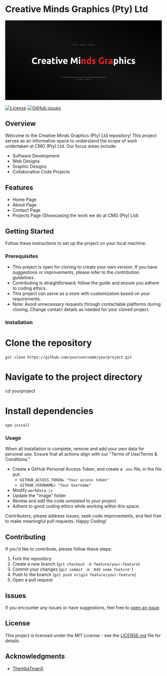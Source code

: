 # Creative Minds Graphics (Pty) Ltd

<img src="https://github.com/Ubaton/creativemgportfolio/blob/master/src/assets/images/The%20Project%20Portfolio.png" alt=""/>

[![License](https://img.shields.io/badge/License-MIT-blue.svg)](https://opensource.org/licenses/MIT)
[![GitHub issues](https://img.shields.io/github.com/Ubaton/creativemgportfolio/issues)](https://github.com/Ubaton/creativemgportfolio/issues)

## Overview

Welcome to the Creative Minds Graphics (Pty) Ltd repository! This project serves as an informative space to understand the scope of work undertaken at CMG (Pty) Ltd. Our focus areas include:

- Software Development
- Web Designs
- Graphic Designs
- Collaborative Code Projects

## Features

- Home Page
- About Page
- Contact Page
- Projects Page (Showcasing the work we do at CMG (Pty) Ltd)

## Getting Started

Follow these instructions to set up the project on your local machine.

### Prerequisites

- This project is open for cloning to create your own version. If you have suggestions or improvements, please refer to the contribution guidelines.
- Contributing is straightforward; follow the guide and ensure you adhere to coding ethics.
- This project can serve as a store with customization based on your requirements.
- Note: Avoid unnecessary requests through contactable platforms during cloning. Change contact details as needed for your cloned project.

### Installation

# Clone the repository

`git clone https://github.com/yourusername/yourproject.git`

# Navigate to the project directory

cd yourproject

# Install dependencies

`npm install`

### Usage

When all installation is complete, remove and add your own data for personal use. Ensure that all actions align with our "Terms of Use/Terms & Conditions."

- Create a GitHub Personal Access Token, and create a `.env` file, in the file put:
  - `GITHUB_ACCESS_TOKEN= "Your access token"`
  - `GITHUB_USERNAME= "Your Username"`
- Modify `workData.js`
- Update the "image" folder
- Review and edit the code unrelated to your project
- Adhere to good coding ethics while working within this space.

Contributors, please address issues, seek code improvements, and feel free to make meaningful pull requests. Happy Coding!

## Contributing

If you'd like to contribute, please follow these steps:

1.  Fork the repository
2.  Create a new branch (`git checkout -b feature/your-feature`)
3.  Commit your changes (`git commit -m 'Add some feature'`)
4.  Push to the branch (`git push origin feature/your-feature`)
5.  Open a pull request

## Issues

If you encounter any issues or have suggestions, feel free to [open an issue](https://github.com/Ubaton/creativemgportfolio/issues).

## License

This project is licensed under the MIT License - see the [LICENSE.md](https://opensource.org/license/mit/) file for details.

## Acknowledgments

- [ThembaTman0](https://github.com/ThembaTman0)
